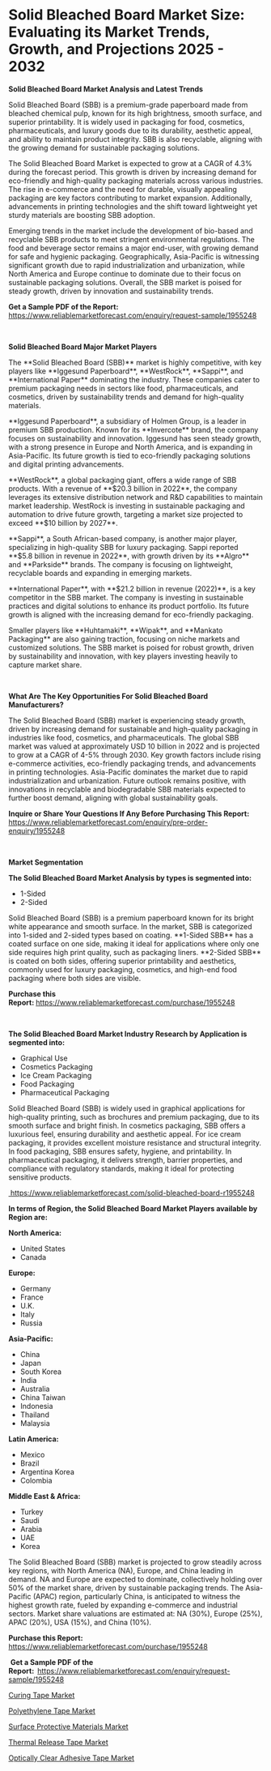 <p><h1>Solid Bleached Board Market Size: Evaluating its Market Trends, Growth, and Projections 2025 - 2032</h1></p><p><strong>Solid Bleached Board Market Analysis and Latest Trends</strong></p>
<p><p>Solid Bleached Board (SBB) is a premium-grade paperboard made from bleached chemical pulp, known for its high brightness, smooth surface, and superior printability. It is widely used in packaging for food, cosmetics, pharmaceuticals, and luxury goods due to its durability, aesthetic appeal, and ability to maintain product integrity. SBB is also recyclable, aligning with the growing demand for sustainable packaging solutions.</p><p>The Solid Bleached Board Market is expected to grow at a CAGR of 4.3% during the forecast period. This growth is driven by increasing demand for eco-friendly and high-quality packaging materials across various industries. The rise in e-commerce and the need for durable, visually appealing packaging are key factors contributing to market expansion. Additionally, advancements in printing technologies and the shift toward lightweight yet sturdy materials are boosting SBB adoption.</p><p>Emerging trends in the market include the development of bio-based and recyclable SBB products to meet stringent environmental regulations. The food and beverage sector remains a major end-user, with growing demand for safe and hygienic packaging. Geographically, Asia-Pacific is witnessing significant growth due to rapid industrialization and urbanization, while North America and Europe continue to dominate due to their focus on sustainable packaging solutions. Overall, the SBB market is poised for steady growth, driven by innovation and sustainability trends.</p></p>
<p><strong>Get a Sample PDF of the Report:&nbsp;</strong> <a href="https://www.reliablemarketforecast.com/enquiry/request-sample/1955248?utm_campaign=1144&utm_medium=2&utm_source=Github&utm_content=ia&utm_term=25012025&utm_id=solid-bleached-board">https://www.reliablemarketforecast.com/enquiry/request-sample/1955248</a></p>
<p>&nbsp;</p>
<p><strong>Solid Bleached Board Major Market Players</strong></p>
<p><p>The **Solid Bleached Board (SBB)** market is highly competitive, with key players like **Iggesund Paperboard**, **WestRock**, **Sappi**, and **International Paper** dominating the industry. These companies cater to premium packaging needs in sectors like food, pharmaceuticals, and cosmetics, driven by sustainability trends and demand for high-quality materials.</p><p>**Iggesund Paperboard**, a subsidiary of Holmen Group, is a leader in premium SBB production. Known for its **Invercote** brand, the company focuses on sustainability and innovation. Iggesund has seen steady growth, with a strong presence in Europe and North America, and is expanding in Asia-Pacific. Its future growth is tied to eco-friendly packaging solutions and digital printing advancements.</p><p>**WestRock**, a global packaging giant, offers a wide range of SBB products. With a revenue of **$20.3 billion in 2022**, the company leverages its extensive distribution network and R&D capabilities to maintain market leadership. WestRock is investing in sustainable packaging and automation to drive future growth, targeting a market size projected to exceed **$10 billion by 2027**.</p><p>**Sappi**, a South African-based company, is another major player, specializing in high-quality SBB for luxury packaging. Sappi reported **$5.8 billion in revenue in 2022**, with growth driven by its **Algro** and **Parkside** brands. The company is focusing on lightweight, recyclable boards and expanding in emerging markets.</p><p>**International Paper**, with **$21.2 billion in revenue (2022)**, is a key competitor in the SBB market. The company is investing in sustainable practices and digital solutions to enhance its product portfolio. Its future growth is aligned with the increasing demand for eco-friendly packaging.</p><p>Smaller players like **Huhtamaki**, **Wipak**, and **Mankato Packaging** are also gaining traction, focusing on niche markets and customized solutions. The SBB market is poised for robust growth, driven by sustainability and innovation, with key players investing heavily to capture market share.</p></p>
<p>&nbsp;</p>
<p><strong>What Are The Key Opportunities For Solid Bleached Board Manufacturers?</strong></p>
<p><p>The Solid Bleached Board (SBB) market is experiencing steady growth, driven by increasing demand for sustainable and high-quality packaging in industries like food, cosmetics, and pharmaceuticals. The global SBB market was valued at approximately USD 10 billion in 2022 and is projected to grow at a CAGR of 4-5% through 2030. Key growth factors include rising e-commerce activities, eco-friendly packaging trends, and advancements in printing technologies. Asia-Pacific dominates the market due to rapid industrialization and urbanization. Future outlook remains positive, with innovations in recyclable and biodegradable SBB materials expected to further boost demand, aligning with global sustainability goals.</p></p>
<p><strong>Inquire or Share Your Questions If Any Before Purchasing This Report:</strong> <a href="https://www.reliablemarketforecast.com/enquiry/pre-order-enquiry/1955248?utm_campaign=1144&utm_medium=2&utm_source=Github&utm_content=ia&utm_term=25012025&utm_id=solid-bleached-board">https://www.reliablemarketforecast.com/enquiry/pre-order-enquiry/1955248</a></p>
<p>&nbsp;</p>
<p><strong>Market Segmentation</strong></p>
<p><strong>The Solid Bleached Board Market Analysis by types is segmented into:</strong></p>
<p><ul><li>1-Sided</li><li>2-Sided</li></ul></p>
<p><p>Solid Bleached Board (SBB) is a premium paperboard known for its bright white appearance and smooth surface. In the market, SBB is categorized into 1-sided and 2-sided types based on coating. **1-Sided SBB** has a coated surface on one side, making it ideal for applications where only one side requires high print quality, such as packaging liners. **2-Sided SBB** is coated on both sides, offering superior printability and aesthetics, commonly used for luxury packaging, cosmetics, and high-end food packaging where both sides are visible.</p></p>
<p><strong>Purchase this Report:&nbsp;</strong><a href="https://www.reliablemarketforecast.com/purchase/1955248?utm_campaign=1144&utm_medium=2&utm_source=Github&utm_content=ia&utm_term=25012025&utm_id=solid-bleached-board">https://www.reliablemarketforecast.com/purchase/1955248</a></p>
<p>&nbsp;</p>
<p><strong>The Solid Bleached Board Market Industry Research by Application is segmented into:</strong></p>
<p><ul><li>Graphical Use</li><li>Cosmetics Packaging</li><li>Ice Cream Packaging</li><li>Food Packaging</li><li>Pharmaceutical Packaging</li></ul></p>
<p><p>Solid Bleached Board (SBB) is widely used in graphical applications for high-quality printing, such as brochures and premium packaging, due to its smooth surface and bright finish. In cosmetics packaging, SBB offers a luxurious feel, ensuring durability and aesthetic appeal. For ice cream packaging, it provides excellent moisture resistance and structural integrity. In food packaging, SBB ensures safety, hygiene, and printability. In pharmaceutical packaging, it delivers strength, barrier properties, and compliance with regulatory standards, making it ideal for protecting sensitive products.</p></p>
<p><a href="https://www.reliablemarketforecast.com/solid-bleached-board-r1955248?utm_campaign=1144&utm_medium=2&utm_source=Github&utm_content=ia&utm_term=25012025&utm_id=solid-bleached-board">&nbsp;https://www.reliablemarketforecast.com/solid-bleached-board-r1955248</a></p>
<p><strong>In terms of Region, the Solid Bleached Board Market Players available by Region are:</strong></p>
<p>
    <p> <strong> North America: </strong>
        <ul>
            <li>United States</li>
            <li>Canada</li>
        </ul>
        </p> 
    <p> <strong> Europe: </strong>
        <ul>
            <li>Germany</li>
            <li>France</li>
            <li>U.K.</li>
            <li>Italy</li>
            <li>Russia</li>
        </ul>
        </p> 
    <p> <strong> Asia-Pacific: </strong>
        <ul>
            <li>China</li>
            <li>Japan</li>
            <li>South Korea</li>
            <li>India</li>
            <li>Australia</li>
            <li>China Taiwan</li>
            <li>Indonesia</li>
            <li>Thailand</li>
            <li>Malaysia</li>
        </ul>
        </p> 
    <p> <strong> Latin America: </strong>
        <ul>
            <li>Mexico</li>
            <li>Brazil</li>
            <li>Argentina Korea</li>
            <li>Colombia</li>
        </ul>
        </p> 
    <p> <strong> Middle East & Africa: </strong>
        <ul>
            <li>Turkey</li>
            <li>Saudi</li>
            <li>Arabia</li>
            <li>UAE</li>
            <li>Korea</li>
        </ul>
    </p>
    </p>
<p><p>The Solid Bleached Board (SBB) market is projected to grow steadily across key regions, with North America (NA), Europe, and China leading in demand. NA and Europe are expected to dominate, collectively holding over 50% of the market share, driven by sustainable packaging trends. The Asia-Pacific (APAC) region, particularly China, is anticipated to witness the highest growth rate, fueled by expanding e-commerce and industrial sectors. Market share valuations are estimated at: NA (30%), Europe (25%), APAC (20%), USA (15%), and China (10%).</p></p>
<p><strong>Purchase this Report: </strong><a href="https://www.reliablemarketforecast.com/purchase/1955248?utm_campaign=1144&utm_medium=2&utm_source=Github&utm_content=ia&utm_term=25012025&utm_id=solid-bleached-board">https://www.reliablemarketforecast.com/purchase/1955248</a></p>
<p>&nbsp;<strong>Get a Sample PDF of the Report:&nbsp;&nbsp;</strong><a href="https://www.reliablemarketforecast.com/enquiry/request-sample/1955248?utm_campaign=1144&utm_medium=2&utm_source=Github&utm_content=ia&utm_term=25012025&utm_id=solid-bleached-board">https://www.reliablemarketforecast.com/enquiry/request-sample/1955248</a></p>
<p><strong></strong></p>
<p><p><a href="https://github.com/hedbomkrahe/Market-Research-Report-List-1/blob/main/curing-tape-market.md?utm_campaign=1144&utm_medium=2&utm_source=Github&utm_content=ia&utm_term=25012025&utm_id=solid-bleached-board">Curing Tape Market</a></p><p><a href="https://github.com/lateshab69/Market-Research-Report-List-1/blob/main/polyethylene-tape-market.md?utm_campaign=1144&utm_medium=2&utm_source=Github&utm_content=ia&utm_term=25012025&utm_id=solid-bleached-board">Polyethylene Tape Market</a></p><p><a href="https://github.com/sponsumelo/Market-Research-Report-List-1/blob/main/surface-protective-materials-market.md?utm_campaign=1144&utm_medium=2&utm_source=Github&utm_content=ia&utm_term=25012025&utm_id=solid-bleached-board">Surface Protective Materials Market</a></p><p><a href="https://github.com/elvutedipela/Market-Research-Report-List-1/blob/main/thermal-release-tape-market.md?utm_campaign=1144&utm_medium=2&utm_source=Github&utm_content=ia&utm_term=25012025&utm_id=solid-bleached-board">Thermal Release Tape Market</a></p><p><a href="https://github.com/nkbaroga/Market-Research-Report-List-1/blob/main/optically-clear-adhesive-tape-market.md?utm_campaign=1144&utm_medium=2&utm_source=Github&utm_content=ia&utm_term=25012025&utm_id=solid-bleached-board">Optically Clear Adhesive Tape Market</a></p></p>